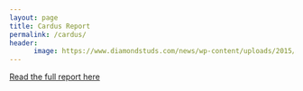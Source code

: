 ```yaml
---
layout: page
title: Cardus Report
permalink: /cardus/
header:
      image: https://www.diamondstuds.com/news/wp-content/uploads/2015/06/UDR_3.0_LosAngeles.jpg
--- 
```




[Read the full report here](https://www.classicaldifference.com/good-soil/)

